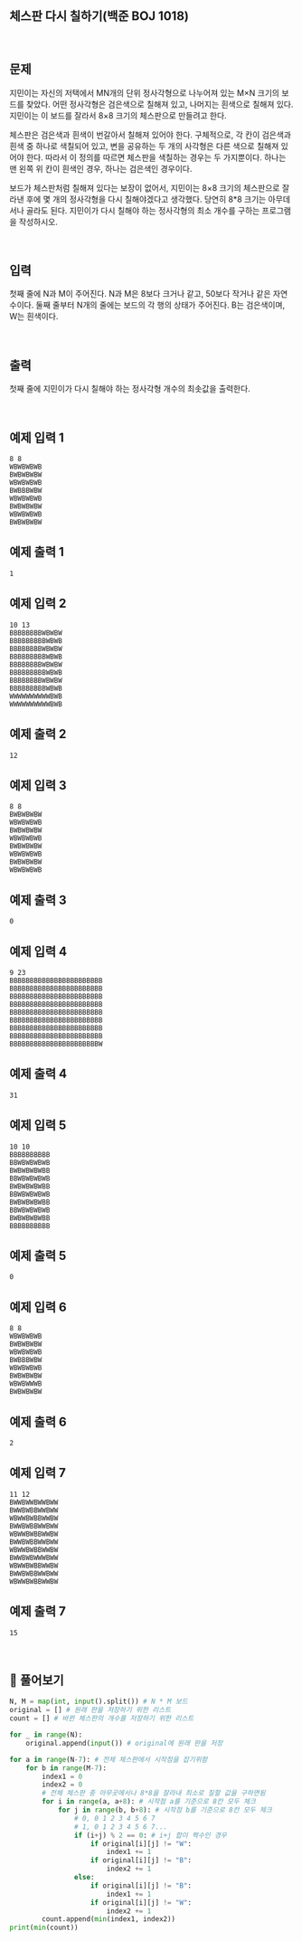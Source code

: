## 체스판 다시 칠하기(백준 BOJ 1018)

<br>

## 문제

지민이는 자신의 저택에서 MN개의 단위 정사각형으로 나누어져 있는 M×N 크기의 보드를 찾았다. 어떤 정사각형은 검은색으로 칠해져 있고, 나머지는 흰색으로 칠해져 있다. 지민이는 이 보드를 잘라서 8×8 크기의 체스판으로 만들려고 한다.

체스판은 검은색과 흰색이 번갈아서 칠해져 있어야 한다. 구체적으로, 각 칸이 검은색과 흰색 중 하나로 색칠되어 있고, 변을 공유하는 두 개의 사각형은 다른 색으로 칠해져 있어야 한다. 따라서 이 정의를 따르면 체스판을 색칠하는 경우는 두 가지뿐이다. 하나는 맨 왼쪽 위 칸이 흰색인 경우, 하나는 검은색인 경우이다.

보드가 체스판처럼 칠해져 있다는 보장이 없어서, 지민이는 8×8 크기의 체스판으로 잘라낸 후에 몇 개의 정사각형을 다시 칠해야겠다고 생각했다. 당연히 8*8 크기는 아무데서나 골라도 된다. 지민이가 다시 칠해야 하는 정사각형의 최소 개수를 구하는 프로그램을 작성하시오.

<br>

## 입력

첫째 줄에 N과 M이 주어진다. N과 M은 8보다 크거나 같고, 50보다 작거나 같은 자연수이다. 둘째 줄부터 N개의 줄에는 보드의 각 행의 상태가 주어진다. B는 검은색이며, W는 흰색이다.

<br>

## 출력

첫째 줄에 지민이가 다시 칠해야 하는 정사각형 개수의 최솟값을 출력한다.

<br>

## 예제 입력 1

```
8 8
WBWBWBWB
BWBWBWBW
WBWBWBWB
BWBBBWBW
WBWBWBWB
BWBWBWBW
WBWBWBWB
BWBWBWBW
```

## 예제 출력 1

```
1
```

## 예제 입력 2

```
10 13
BBBBBBBBWBWBW
BBBBBBBBBWBWB
BBBBBBBBWBWBW
BBBBBBBBBWBWB
BBBBBBBBWBWBW
BBBBBBBBBWBWB
BBBBBBBBWBWBW
BBBBBBBBBWBWB
WWWWWWWWWWBWB
WWWWWWWWWWBWB
```

## 예제 출력 2 

```
12
```

## 예제 입력 3

```
8 8
BWBWBWBW
WBWBWBWB
BWBWBWBW
WBWBWBWB
BWBWBWBW
WBWBWBWB
BWBWBWBW
WBWBWBWB
```

## 예제 출력 3

```
0
```

## 예제 입력 4

```
9 23
BBBBBBBBBBBBBBBBBBBBBBB
BBBBBBBBBBBBBBBBBBBBBBB
BBBBBBBBBBBBBBBBBBBBBBB
BBBBBBBBBBBBBBBBBBBBBBB
BBBBBBBBBBBBBBBBBBBBBBB
BBBBBBBBBBBBBBBBBBBBBBB
BBBBBBBBBBBBBBBBBBBBBBB
BBBBBBBBBBBBBBBBBBBBBBB
BBBBBBBBBBBBBBBBBBBBBBW
```

## 예제 출력 4

```
31
```

## 예제 입력 5

```
10 10
BBBBBBBBBB
BBWBWBWBWB
BWBWBWBWBB
BBWBWBWBWB
BWBWBWBWBB
BBWBWBWBWB
BWBWBWBWBB
BBWBWBWBWB
BWBWBWBWBB
BBBBBBBBBB
```

## 예제 출력 5

```
0
```

## 예제 입력 6

```
8 8
WBWBWBWB
BWBWBWBW
WBWBWBWB
BWBBBWBW
WBWBWBWB
BWBWBWBW
WBWBWWWB
BWBWBWBW
```

## 예제 출력 6

```
2
```

## 예제 입력 7

```
11 12
BWWBWWBWWBWW
BWWBWBBWWBWW
WBWWBWBBWWBW
BWWBWBBWWBWW
WBWWBWBBWWBW
BWWBWBBWWBWW
WBWWBWBBWWBW
BWWBWBWWWBWW
WBWWBWBBWWBW
BWWBWBBWWBWW
WBWWBWBBWWBW
```

## 예제 출력 7

```
15
```

<br>

## 📝 풀어보기

``` python
N, M = map(int, input().split()) # N * M 보드
original = [] # 원래 판을 저장하기 위한 리스트
count = [] # 바뀐 체스판의 개수를 저장하기 위한 리스트

for _ in range(N):
    original.append(input()) # original에 원래 판을 저장

for a in range(N-7): # 전체 체스판에서 시작점을 잡기위함
    for b in range(M-7):
        index1 = 0
        index2 = 0
        # 전체 체스판 중 아무곳에서나 8*8을 잘라내 최소로 칠할 값을 구하면됨
        for i in range(a, a+8): # 시작점 a를 기준으로 8칸 모두 체크
            for j in range(b, b+8): # 시작점 b를 기준으로 8칸 모두 체크
                # 0, 0 1 2 3 4 5 6 7
                # 1, 0 1 2 3 4 5 6 7...
                if (i+j) % 2 == 0: # i+j 합이 짝수인 경우
                    if original[i][j] != "W":
                        index1 += 1
                    if original[i][j] != "B":
                        index2 += 1
                else:
                    if original[i][j] != "B":
                        index1 += 1
                    if original[i][j] != "W":
                        index2 += 1
        count.append(min(index1, index2))
print(min(count))
```

